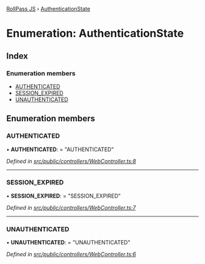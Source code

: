 [RollPass JS](../README.md) › [AuthenticationState](authenticationstate.md)

# Enumeration: AuthenticationState

## Index

### Enumeration members

* [AUTHENTICATED](authenticationstate.md#authenticated)
* [SESSION_EXPIRED](authenticationstate.md#session_expired)
* [UNAUTHENTICATED](authenticationstate.md#unauthenticated)

## Enumeration members

###  AUTHENTICATED

• **AUTHENTICATED**: = "AUTHENTICATED"

*Defined in [src/public/controllers/WebController.ts:8](https://github.com/RollPass/rollpass-js/blob/0cb2eb5/src/public/controllers/WebController.ts#L8)*

___

###  SESSION_EXPIRED

• **SESSION_EXPIRED**: = "SESSION_EXPIRED"

*Defined in [src/public/controllers/WebController.ts:7](https://github.com/RollPass/rollpass-js/blob/0cb2eb5/src/public/controllers/WebController.ts#L7)*

___

###  UNAUTHENTICATED

• **UNAUTHENTICATED**: = "UNAUTHENTICATED"

*Defined in [src/public/controllers/WebController.ts:6](https://github.com/RollPass/rollpass-js/blob/0cb2eb5/src/public/controllers/WebController.ts#L6)*
